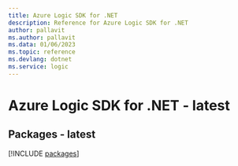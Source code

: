 ```yaml
---
title: Azure Logic SDK for .NET
description: Reference for Azure Logic SDK for .NET
author: pallavit
ms.author: pallavit
ms.data: 01/06/2023
ms.topic: reference
ms.devlang: dotnet
ms.service: logic
---
```

# Azure Logic SDK for .NET - latest
## Packages - latest
[!INCLUDE [packages](logic-index.md)]